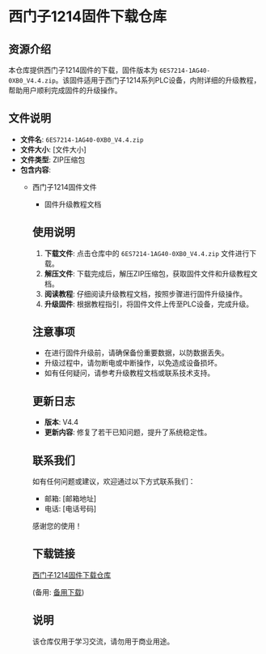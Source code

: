 # 西门子1214固件下载仓库

## 资源介绍

本仓库提供西门子1214固件的下载，固件版本为 `6ES7214-1AG40-0XB0_V4.4.zip`。该固件适用于西门子1214系列PLC设备，内附详细的升级教程，帮助用户顺利完成固件的升级操作。

## 文件说明

- **文件名**: `6ES7214-1AG40-0XB0_V4.4.zip`
- **文件大小**: [文件大小]
- **文件类型**: ZIP压缩包
- **包含内容**:
  - 西门子1214固件文件
    - 固件升级教程文档

    ## 使用说明

    1. **下载文件**: 点击仓库中的 `6ES7214-1AG40-0XB0_V4.4.zip` 文件进行下载。
    2. **解压文件**: 下载完成后，解压ZIP压缩包，获取固件文件和升级教程文档。
    3. **阅读教程**: 仔细阅读升级教程文档，按照步骤进行固件升级操作。
    4. **升级固件**: 根据教程指引，将固件文件上传至PLC设备，完成升级。

    ## 注意事项

    - 在进行固件升级前，请确保备份重要数据，以防数据丢失。
    - 升级过程中，请勿断电或中断操作，以免造成设备损坏。
    - 如有任何疑问，请参考升级教程文档或联系技术支持。

    ## 更新日志

    - **版本**: V4.4
    - **更新内容**: 修复了若干已知问题，提升了系统稳定性。

    ## 联系我们

    如有任何问题或建议，欢迎通过以下方式联系我们：

    - 邮箱: [邮箱地址]
    - 电话: [电话号码]

    感谢您的使用！

    ## 下载链接
    [西门子1214固件下载仓库](https://pan.quark.cn/s/e23ef8b98f9a) 

    (备用: [备用下载](https://pan.baidu.com/s/1ZvS-i1m0LSoJJ8BqIMkI0g?pwd=1234))

    ## 说明

    该仓库仅用于学习交流，请勿用于商业用途。
